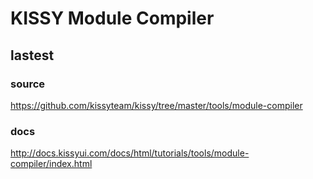 # KISSY Module Compiler

## lastest

### source

https://github.com/kissyteam/kissy/tree/master/tools/module-compiler


### docs

http://docs.kissyui.com/docs/html/tutorials/tools/module-compiler/index.html
